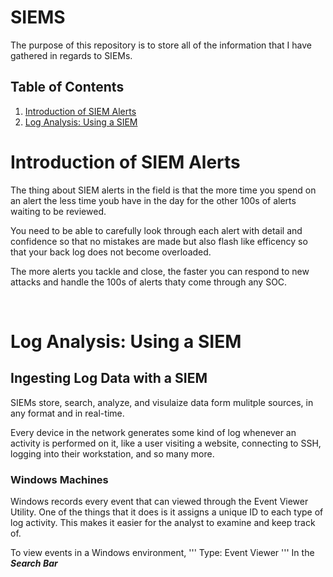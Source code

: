 # SIEMS
The purpose of this repository is to store all of the information that I have gathered in regards to SIEMs. 
## Table of Contents
1. [Introduction of SIEM Alerts]()
2. [Log Analysis: Using a SIEM]()


# Introduction of SIEM Alerts
The thing about SIEM alerts in the field is that the more time you spend on an alert the less time youb have in the day for the other 100s of alerts waiting to be reviewed. 

You need to be able to carefully look through each alert with detail and confidence so that no mistakes are made but also flash like efficency so that your back log does not become overloaded. 

The more alerts you tackle and close, the faster you can respond to new attacks and handle the 100s of alerts thaty come through any SOC. 

</br>

# Log Analysis: Using a SIEM

## Ingesting Log Data with a SIEM
SIEMs store, search, analyze, and visulaize data form mulitple sources, in any format and in real-time.  

Every device in the network generates some kind of log whenever an activity is performed on it, like a user visiting a website, connecting to SSH, logging into their workstation, and so many more. 

### Windows Machines
Windows records every event that can viewed through the Event Viewer Utility. One of the things that it does is it assigns a unique ID to each type of log activity. This makes it easier for the analyst to examine and keep track of. 

To view events in a Windows environment, 
'''
Type: Event Viewer
'''
In the ***Search Bar***
